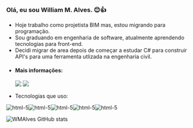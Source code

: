   ### Olá, eu sou William M. Alves. 😊👍

- Hoje trabalho como projetista BIM mas, estou migrando para programação.
- Sou graduando em engenharia de software, atualmente aprendendo tecnologias para front-end.
- Decidi migrar de area depois de começar a estudar C# para construir API's para uma ferramenta utlizada na engenharia civil.

* #### Mais informações: 

    <div dir="auto">
    <a href="https://www.linkedin.com/in/wmalves" rel="nofollow"><img src="https://camo.githubusercontent.com/a80d00f23720d0bc9f55481cfcd77ab79e141606829cf16ec43f8cacc7741e46/68747470733a2f2f696d672e736869656c64732e696f2f62616467652f4c696e6b6564496e2d3030373742353f7374796c653d666f722d7468652d6261646765266c6f676f3d6c696e6b6564696e266c6f676f436f6c6f723d7768697465" data-canonical-src="https://img.shields.io/badge/LinkedIn-0077B5?style=for-the-badge&amp;logo=linkedin&amp;logoColor=white" style="max-width: 100%;"></a>
    <a href="mailto:williamma03@gmail.com"><img src="https://camo.githubusercontent.com/927d6b3961fa048ff7303daf291cb5869dfa25018997cf8c1373c2f6a85b1458/68747470733a2f2f696d672e736869656c64732e696f2f62616467652f2d476d61696c2d2532333333333f7374796c653d666f722d7468652d6261646765266c6f676f3d676d61696c266c6f676f436f6c6f723d7768697465" data-canonical-src="https://img.shields.io/badge/-Gmail-%23333?style=for-the-badge&amp;logo=gmail&amp;logoColor=white" style="max-width: 100%;"></a>
</div>

- Tecnologias que uso:

<div style="display": inline_block>

<img alt="html-5" src="https://img.shields.io/badge/HTML5-E34F26?style=for-the-badge&logo=html5&logoColor=white" /><img alt="html-5" src="	https://img.shields.io/badge/JavaScript-F7DF1E?style=for-the-badge&logo=javascript&logoColor=black" /><img alt="html-5" src="	https://img.shields.io/badge/CSS3-1572B6?style=for-the-badge&logo=css3&logoColor=white" /><img alt="html-5" src="	https://img.shields.io/badge/Bootstrap-563D7C?style=for-the-badge&logo=bootstrap&logoColor=white" /><img alt="html-5" src="https://img.shields.io/badge/Node.js-43853D?style=for-the-badge&logo=node.js&logoColor=white" />
</div>

![WMAlves GitHub stats](https://github-readme-stats.vercel.app/api?username=WMAlves&show_icons=true&theme=dark)



